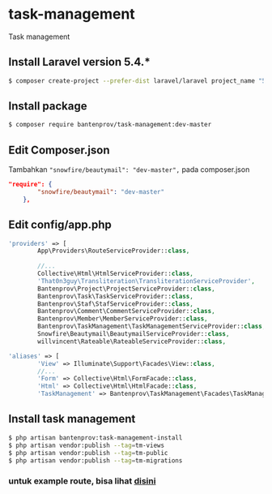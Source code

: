 # task-management
Task management

## Install Laravel version 5.4.*

```bash
$ composer create-project --prefer-dist laravel/laravel project_name "5.4.*"
```


## Install package

```bash
$ composer require bantenprov/task-management:dev-master
```

## Edit Composer.json

Tambahkan `"snowfire/beautymail": "dev-master",` pada composer.json
```json
"require": {
        "snowfire/beautymail": "dev-master"
    },
```

## Edit config/app.php

```php
'providers' => [
        App\Providers\RouteServiceProvider::class,
        
        //...
        Collective\Html\HtmlServiceProvider::class,
        'That0n3guy\Transliteration\TransliterationServiceProvider',
        Bantenprov\Project\ProjectServiceProvider::class,
        Bantenprov\Task\TaskServiceProvider::class,
        Bantenprov\Staf\StafServiceProvider::class,
        Bantenprov\Comment\CommentServiceProvider::class,
        Bantenprov\Member\MemberServiceProvider::class,
        Bantenprov\TaskManagement\TaskManagementServiceProvider::class,
        Snowfire\Beautymail\BeautymailServiceProvider::class,
        willvincent\Rateable\RateableServiceProvider::class,
```

```php
'aliases' => [
        'View' => Illuminate\Support\Facades\View::class,
        //...
        'Form' => Collective\Html\FormFacade::class,
        'Html' => Collective\Html\HtmlFacade::class,        
        'TaskManagement' => Bantenprov\TaskManagement\Facades\TaskManagement::class,
```

## Install task management

```bash
$ php artisan bantenprov:task-management-install
$ php artisan vendor:publish --tag=tm-views
$ php artisan vendor:publish --tag=tm-public
$ php artisan vendor:publish --tag=tm-migrations
```

### untuk example route, bisa lihat [disini](https://github.com/bantenprov/task-management/blob/master/exmple-route.md)
